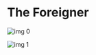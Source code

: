 # The Foreigner

![img 0](https://i.imgur.com/5o6nWEx.jpg)

![img 1](https://i.imgur.com/F6ae5nD.png)

